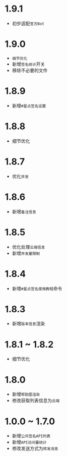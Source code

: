 # 1.9.1
* 初步适配`官方Bot`

# 1.9.0
* `细节优化`
* 新增`签名统计`开关
* 移除不必要的文件

# 1.8.9
* 新增`#星点签名设置`

# 1.8.8
* 细节优化

# 1.8.7
* 优化`并发`

# 1.8.6
* 新增`备注信息`

# 1.8.5
* 优化处理`云端信息`
* 新增`并发量限制`

# 1.8.4
* 新增`#星点签名使用教程`命令

# 1.8.3
* 新增`版本信息`渲染

# 1.8.1 ~ 1.8.2
* 细节优化

# 1.8.0
* 新增`帮助图渲染`
* 修改获取列表信息为`云端`

# 1.0.0 ~ 1.7.0
* 新增`公共签名API列表`
* 新增`API访问量统计`
* 修改发送方式为`转发消息`